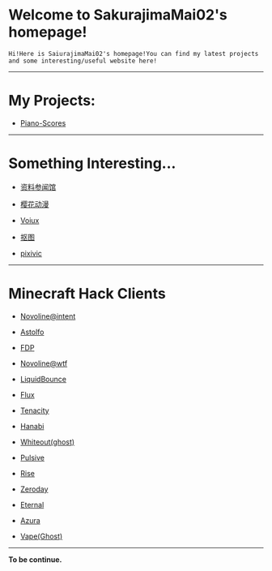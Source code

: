 # Welcome to SakurajimaMai02's homepage!

```
Hi!Here is SaiurajimaMai02's homepage!You can find my latest projects and some interesting/useful website here!
```
---

# My Projects: 

- [Piano-Scores](https://github.com/sakurajimamai02/piano-scores)

---

# Something Interesting...

- [资料参闻馆](https://ubc26.github.io/links/menu.html)

- [樱花动漫](https://yhdm.nl)

- [Voiux](https://tuku.voiux.com)

- [抠图](https://remove.bg)

- [pixivic](https://xm.sb)

---

# Minecraft Hack Clients

- [Novoline@intent](intent.store)

- [Astolfo](astolfo.lgbt)

- [FDP](getfdp.today)

- [Novoline@wtf](novoline.wtf)

- [LiquidBounce](liquidbounce.net)

- [Flux](flux.today)

- [Tenacity](intent.store)

- [Hanabi](https://andromeda.wtf)

- [Whiteout(ghost)](https://andromeda.wtf)

- [Pulsive](intent.store)

- [Rise](intent.store)

- [Zeroday](intent.store)

- [Eternal](intent.store)

- [Azura](intent.store)

- [Vape(Ghost)](Vape.gg)

---

**To be continue.**
